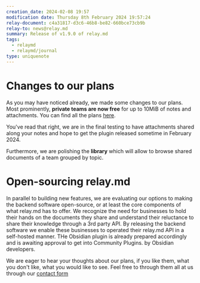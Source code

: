 ```yaml
---
creation_date: 2024-02-08 19:57
modification date: Thursday 8th February 2024 19:57:24
relay-document: c4a31817-d3c6-46b8-be82-660bce73cb9b
relay-to: news@relay.md
summary: Release of v1.9.0 of relay.md
tags:
  - relaymd
  - relaymd/journal
type: uniquenote
---
```


# Changes to our plans
As you may have noticed already, we made some changes to our plans.
Most prominently, **private teams are now free** for up to 10MiB of notes and attachments.
You can find all the plans [here](https://relay.md/pricing).

You've read that right, we are in the final testing to have attachments shared along your notes and hope to get the plugin released sometime in February 2024.

Furthermore, we are polishing the **library** which will allow to browse shared documents of a team grouped by topic.

# Open-sourcing relay.md
In parallel to building new features, we are evaluating our options to making the backend software open-source, or at least the core components of what relay.md has to offer.
We recognize the need for businesses to hold their hands on the documents they share and understand their reluctance to share their knowledge through a 3rd party API. By releasing the backend software we enable these businesses to operated their relay.md API in a self-hosted manner.
THe Obsidian plugin is already prepared accordingly and is awaiting approval to get into Community Plugins. by Obsidian developers.

We are eager to hear your thoughts about our plans, if you like them, what you don't like, what you would like to see. Feel free to through them all at us through our [contact form](https://relay.md/contact)